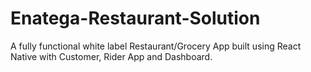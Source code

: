 # Enatega-Restaurant-Solution
A fully functional white label Restaurant/Grocery App built using React Native with Customer, Rider App and Dashboard.
